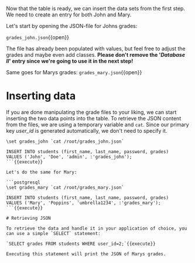 Now that the table is ready, we can insert the data sets from the first step. We need to create an entry for both John
and Mary.

Let's start by opening the JSON-file for Johns grades:

`grades_john.json`{{open}}

The file has already been populated with values, but feel free to adjust the grades and maybe even add classes. **Please
don't remove the '*Database II*' entry since we're going to use it in the next step!**

Same goes for Marys grades: `grades_mary.json`{{open}}

# Inserting data

If you are done manipulating the grade files to your liking, we can start inserting the two data points into the table.
To retrieve the JSON content from the files, we are using a temporary variable and `cat`. Since our primary key
*user_id* is generated automatically, we don't need to specify it.

```postgresql
\set grades_john `cat /root/grades_john.json`

INSERT INTO students (first_name, last_name, password, grades)
VALUES ('John', 'Doe', 'admin', :'grades_john');
```{{execute}}

Let's do the same for Mary:

```postgresql
\set grades_mary `cat /root/grades_mary.json`

INSERT INTO students (first_name, last_name, password, grades)
VALUES ('Mary', 'Poppins', 'umbrella1234', :'grades_mary');
```{{execute}}

# Retrieving JSON

To retrieve the data and handle it in your application of choice, you can use a simple `SELECT` statement:

`SELECT grades FROM students WHERE user_id=2;`{{execute}}

Executing this statement will print the JSON of Marys grades.
